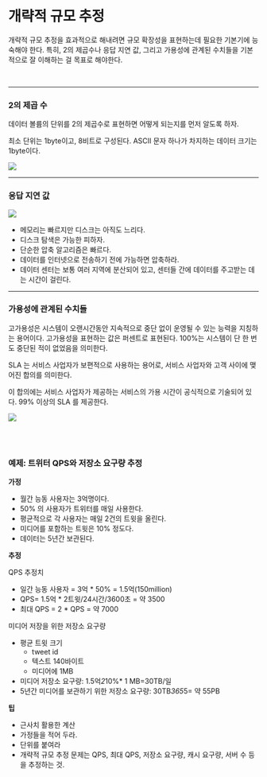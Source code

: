 # 개략적 규모 추정
개략적 규모 추정을 효과적으로 해내려면 규모 확장성을 표현하는데 필요한 기본기에 능숙해야 한다. 
특히, 2의 제곱수나 응답 지연 값, 그리고 가용성에 관계된 수치들을 기본적으로 잘 이해하는 걸 목표로 해야한다. 

<br>

---
### 2의 제곱 수 
데이터 볼륨의 단위를 2의 제곱수로 표현하면 어떻게 되는지를 먼저 알도록 하자.

최소 단위는 1byte이고, 8비트로 구성된다. ASCII 문자 하나가 차지하는 데이터 크기는 1byte이다. 

![](https://velog.velcdn.com/images/khjmr98/post/8329a55f-dd22-4fb0-af5d-00cc081b69e6/image.png)

---
### 응답 지연 값
![](https://velog.velcdn.com/images/khjmr98/post/9d8c3c8a-4e19-4f31-a843-2d23cf86dd16/image.png)

- 메모리는 빠르지만 디스크는 아직도 느리다.
- 디스크 탐색은 가능한 피하자.
- 단순한 압축 알고리즘은 빠르다.
- 데이터를 인터넷으로 전송하기 전에 가능하면 압축하라.
- 데이터 센터는 보통 여러 지역에 분산되어 있고, 센터들 간에 데이터를 주고받는 데는 시간이 걸린다. 

---
### 가용성에 관계된 수치들 

고가용성은 시스템이 오랜시간동안 지속적으로 중단 없이 운영될 수 있는 능력을 지칭하는 용어이다. 
고가용성을 표현하는 값은 퍼센트로 표현된다. 100%는 시스템이 단 한 번도 중단된 적이 없었음을 의미한다. 

SLA 는 서비스 사업자가 보편적으로 사용하는 용어로, 서비스 사업자와 고객 사이에 맺어진 합의를 의미한다. 

이 합의에는 서비스 사업자가 제공하는 서비스의 가용 시간이 공식적으로 기술되어 있다. 99% 이상의 SLA 를 제공한다. 

![](https://velog.velcdn.com/images/khjmr98/post/a6765f52-89ef-4674-983e-dbeba7712ed7/image.png)

<br>
<br>

### 예제: 트위터 QPS와 저장소 요구량 추정 
**가정** 
- 월간 능동 사용자는 3억명이다.
- 50% 의 사용자가 트위터를 매일 사용한다.
- 평균적으로 각 사용자는 매일 2건의 트윗을 올린다.
- 미디어를 포함하는 트윗은 10% 정도다.
- 데이터는 5년간 보관된다.

**추정** 

QPS 추정치

- 일간 능동 사용자 = 3억 * 50% = 1.5억(150million)
- QPS= 1.5억 * 2트윗/24시간/3600초 = 약 3500
- 최대 QPS = 2 * QPS = 약 7000

미디어 저장을 위한 저장소 요구량
- 평균 트윗 크기
  - tweet id 
  - 텍스트 140바이트 
  - 미디어에 1MB
- 미디어 저장소 요구량: 1.5억*2*10%* 1 MB=30TB/일
- 5년간 미디어를 보관하기 위한 저장소 요구량: 30TB*365*5= 약 55PB

**팁** 

- 근사치 활용한 계산 
- 가정들을 적어 두라.
- 단위를 붙여라
- 개략적 규모 추정 문제는 QPS, 최대 QPS, 저장소 요구량, 캐시 요구량, 서버 수 등을 추정하는 것.
